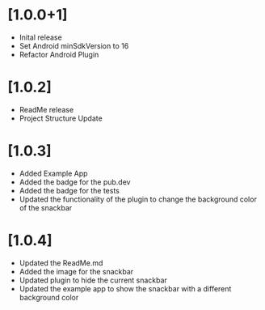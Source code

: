 # [1.0.0+1]

- Inital release
- Set Android minSdkVersion to 16
- Refactor Android Plugin

# [1.0.2]

- ReadMe release
- Project Structure Update

# [1.0.3]
- Added Example App
- Added the badge for the pub.dev
- Added the badge for the tests
- Updated the functionality of the plugin to change the background color of the snackbar

# [1.0.4]
- Updated the ReadMe.md
- Added the image for the snackbar
- Updated plugin to hide the current snackbar
- Updated the example app to show the snackbar with a different background color

